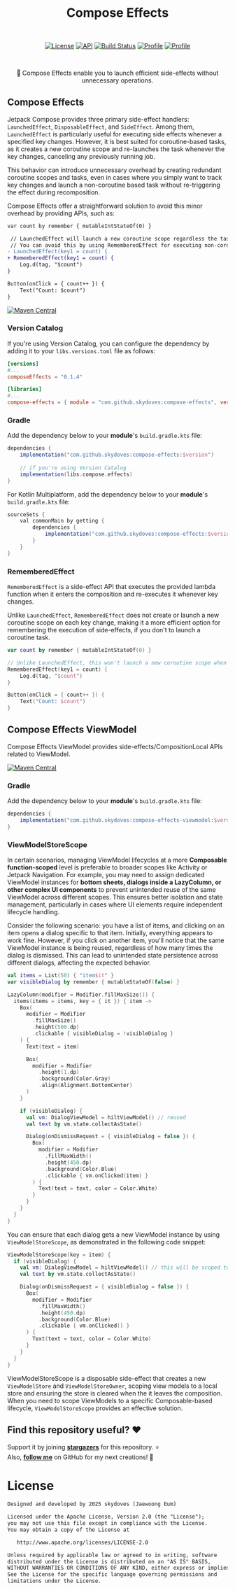 <h1 align="center">Compose Effects</h1></br>

<p align="center">
  <a href="https://opensource.org/licenses/Apache-2.0"><img alt="License" src="https://img.shields.io/badge/License-Apache%202.0-blue.svg"/></a>
  <a href="https://android-arsenal.com/api?level=21"><img alt="API" src="https://img.shields.io/badge/API-21%2B-brightgreen.svg?style=flat"/></a>
  <a href="https://github.com/skydoves/compose-effects/actions/workflows/android.yml"><img alt="Build Status" 
  src="https://github.com/skydoves/compose-effects/actions/workflows/android.yml/badge.svg"/></a>
  <a href="https://github.com/skydoves"><img alt="Profile" src="https://skydoves.github.io/badges/skydoves.svg"/></a>
  <a href="https://github.com/doveletter"><img alt="Profile" src="https://skydoves.github.io/badges/dove-letter.svg"/></a>
</p><br>

<p align="center">🧵 Compose Effects enable you to launch efficient side-effects without unnecessary operations.</p>

## Compose Effects

Jetpack Compose provides three primary side-effect handlers: `LaunchedEffect`, `DisposableEffect`, and `SideEffect`. Among them, `LaunchedEffect` is particularly useful for executing side effects whenever a specified key changes. However, it is best suited for coroutine-based tasks, as it creates a new coroutine scope and re-launches the task whenever the key changes, canceling any previously running job.

This behavior can introduce unnecessary overhead by creating redundant coroutine scopes and tasks, even in cases where you simply want to track key changes and launch a non-coroutine based task without re-triggering the effect during recomposition.

Compose Effects offer a straightforward solution to avoid this minor overhead by providing APIs, such as:

```diff
var count by remember { mutableIntStateOf(0) }

 // LaunchedEffect will launch a new coroutine scope regardless the task is related to the coroutines.
 // You can avoid this by using RememberedEffect for executing non-coroutine tasks.
- LaunchedEffect(key1 = count) {
+ RememberedEffect(key1 = count) {
    Log.d(tag, "$count")
}

Button(onClick = { count++ }) {
    Text("Count: $count")
}
```

[![Maven Central](https://img.shields.io/maven-central/v/com.github.skydoves/compose-effects.svg?label=Maven%20Central)](https://search.maven.org/search?q=g:%22com.github.skydoves%22%20AND%20a:%22flow-operators%22)

### Version Catalog

If you're using Version Catalog, you can configure the dependency by adding it to your `libs.versions.toml` file as follows:

```toml
[versions]
#...
composeEffects = "0.1.4"

[libraries]
#...
compose-effects = { module = "com.github.skydoves:compose-effects", version.ref = "composeEffects" }
```

### Gradle

Add the dependency below to your **module**'s `build.gradle.kts` file:

```gradle
dependencies {
    implementation("com.github.skydoves:compose-effects:$version")
    
    // if you're using Version Catalog
    implementation(libs.compose.effects)
}
```

For Kotlin Multiplatform, add the dependency below to your **module**'s `build.gradle.kts` file:

```gradle
sourceSets {
    val commonMain by getting {
        dependencies {
            implementation("com.github.skydoves:compose-effects:$version")
        }
    }
}
```

### RememberedEffect

`RememberedEffect` is a side-effect API that executes the provided lambda function when it enters the composition and re-executes it whenever key changes.

Unlike `LaunchedEffect`, `RememberedEffect` does not create or launch a new coroutine scope on each key change, making it a more efficient option for remembering the execution of side-effects, if you don't to launch a coroutine task.

```kotlin
var count by remember { mutableIntStateOf(0) }

// Unlike LaunchedEffect, this won't launch a new coroutine scope when the key changes.
RememberedEffect(key1 = count) {
    Log.d(tag, "$count")
}

Button(onClick = { count++ }) {
    Text("Count: $count")
}
```

## Compose Effects ViewModel

Compose Effects ViewModel provides side-effects/CompositionLocal APIs related to ViewModel.

[![Maven Central](https://img.shields.io/maven-central/v/com.github.skydoves/compose-effects-viewmodel.svg?label=Maven%20Central)](https://search.maven.org/search?q=g:%22com.github.skydoves%22%20AND%20a:%22flow-operators%22)

### Gradle

Add the dependency below to your **module**'s `build.gradle.kts` file:

```gradle
dependencies {
    implementation("com.github.skydoves:compose-effects-viewmodel:$version")
}
```

### ViewModelStoreScope

In certain scenarios, managing ViewModel lifecycles at a more **Composable function-scoped** level is preferable to broader scopes like Activity or Jetpack Navigation. For example, you may need to assign dedicated ViewModel instances for **bottom sheets, dialogs inside a LazyColumn, or other complex UI components** to prevent unintended reuse of the same ViewModel across different scopes. This ensures better isolation and state management, particularly in cases where UI elements require independent lifecycle handling.

Consider the following scenario: you have a list of items, and clicking on an item opens a dialog specific to that item. Initially, everything appears to work fine. However, if you click on another item, you'll notice that the same ViewModel instance is being reused, regardless of how many times the dialog is dismissed. This can lead to unintended state persistence across different dialogs, affecting the expected behavior.

```kotlin
val items = List(50) { "item$it" }
var visibleDialog by remember { mutableStateOf(false) }

LazyColumn(modifier = Modifier.fillMaxSize()) {
  items(items = items, key = { it }) { item ->
    Box(
      modifier = Modifier
        .fillMaxSize()
        .height(500.dp)
        .clickable { visibleDialog = !visibleDialog }
    ) {
      Text(text = item)

      Box(
        modifier = Modifier
          .height(1.dp)
          .background(Color.Gray)
          .align(Alignment.BottomCenter)
      )
    }

    if (visibleDialog) {
      val vm: DialogViewModel = hiltViewModel() // reused
      val text by vm.state.collectAsState()

      Dialog(onDismissRequest = { visibleDialog = false }) {
        Box(
          modifier = Modifier
            .fillMaxWidth()
            .height(450.dp)
            .background(Color.Blue)
            .clickable { vm.onClicked(item) }
        ) {
          Text(text = text, color = Color.White)
        }
      }
    }
  }
}
```

You can ensure that each dialog gets a new ViewModel instance by using `ViewModelStoreScope`, as demonstrated in the following code snippet:

```kotlin
ViewModelStoreScope(key = item) {
  if (visibleDialog) {
    val vm: DialogViewModel = hiltViewModel() // this will be scoped to the ViewModelStoreScope
    val text by vm.state.collectAsState()

    Dialog(onDismissRequest = { visibleDialog = false }) {
      Box(
        modifier = Modifier
          .fillMaxWidth()
          .height(450.dp)
          .background(Color.Blue)
          .clickable { vm.onClicked() }
      ) {
        Text(text = text, color = Color.White)
      }
    }
  }
}
```

ViewModelStoreScope is a disposable side-effect that creates a new `ViewModelStore` and `ViewModelStoreOwner`, scoping view models to a local store and ensuring the store is cleared when the it leaves the composition. When you need to scope ViewModels to a specific Composable-based lifecycle, `ViewModelStoreScope` provides an effective solution.

## Find this repository useful? :heart:
Support it by joining __[stargazers](https://github.com/skydoves/compose-effects/stargazers)__ for this repository. :star: <br>
Also, __[follow me](https://github.com/skydoves)__ on GitHub for my next creations! 🤩

# License
```xml
Designed and developed by 2025 skydoves (Jaewoong Eum)

Licensed under the Apache License, Version 2.0 (the "License");
you may not use this file except in compliance with the License.
You may obtain a copy of the License at

   http://www.apache.org/licenses/LICENSE-2.0

Unless required by applicable law or agreed to in writing, software
distributed under the License is distributed on an "AS IS" BASIS,
WITHOUT WARRANTIES OR CONDITIONS OF ANY KIND, either express or implied.
See the License for the specific language governing permissions and
limitations under the License.
```
